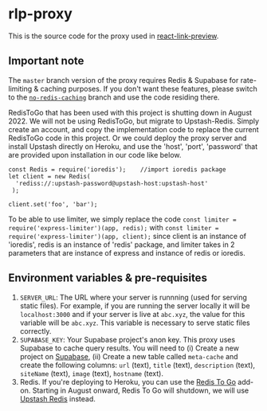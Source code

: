 # rlp-proxy

This is the source code for the proxy used in <a href='https://github.com/dhaiwat10/react-link-preview'>react-link-preview</a>.



## Important note
The `master` branch version of the proxy requires Redis & Supabase for rate-limiting & caching purposes. If you don't want these features, please switch to the [`no-redis-caching`](https://github.com/Dhaiwat10/rlp-proxy/tree/no-redis-caching) branch and use the code residing there.

RedisToGo that has been used with this project is shutting down in August 2022. We will not be using RedisToGo, but migrate to Upstash-Redis. Simply create an account, and copy the implementation code to replace the current RedisToGo code in this project. Or we could deploy the proxy server and install Upstash directly on Heroku, and use the 'host', 'port', 'password' that are provided upon installation in our code like below.

```
const Redis = require('ioredis');    //import ioredis package  
let client = new Redis(
  'rediss://:upstash-password@upstash-host:upstash-host'
 );

client.set('foo', 'bar');
```

To be able to use limiter, we simply replace the code ```const limiter = require('express-limiter')(app, redis);``` with ```const limiter = require('express-limiter')(app, client);``` since client is an instance of 'ioredis', redis is an instance of 'redis' package, and limiter takes in 2 parameters that are instance of express and instance of redis or ioredis.

## Environment variables & pre-requisites

1. `SERVER_URL`: The URL where your server is runnning (used for serving static files). For example, if you are running the server locally it will be `localhost:3000` and if your server is live at `abc.xyz`, the value for this variable will be `abc.xyz`. This variable is necessary to serve static files correctly.
2. `SUPABASE_KEY`: Your Supabase project's anon key. This proxy uses Supabase to cache query results. You will need to (i) Create a new project on [Supabase](https://app.supabase.io), (ii) Create a new table called `meta-cache` and create the following columns: `url` (text), `title` (text), `description` (text), `siteName` (text), `image` (text), `hostname` (text).
3. Redis. If you're deploying to Heroku, you can use the [Redis To Go](https://elements.heroku.com/addons/redistogo) add-on. Starting in August onward, Redis To Go will shutdown, we will use [Upstash Redis](https://devcenter.heroku.com/articles/upstash-redis) instead.

